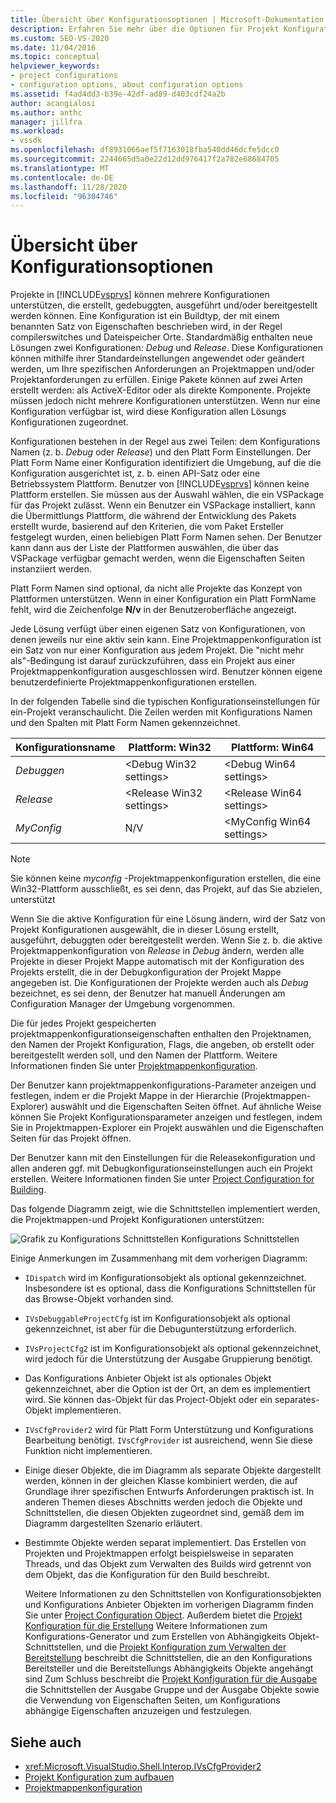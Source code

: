 ```yaml
---
title: Übersicht über Konfigurationsoptionen | Microsoft-Dokumentation
description: Erfahren Sie mehr über die Optionen für Projekt Konfigurationen in Visual Studio. Eine Konfiguration ist ein Buildtyp, der mit einem benannten Satz von Eigenschaften und Dateispeicher Orten beschrieben wird.
ms.custom: SEO-VS-2020
ms.date: 11/04/2016
ms.topic: conceptual
helpviewer_keywords:
- project configurations
- configuration options, about configuration options
ms.assetid: f4ad4dd3-b39e-42df-ad89-d403cdf24a2b
author: acangialosi
ms.author: anthc
manager: jillfra
ms.workload:
- vssdk
ms.openlocfilehash: df8931066aef5f7163018fba540dd46dcfe5dcc0
ms.sourcegitcommit: 2244665d5a0e22d12dd976417f2a782e68684705
ms.translationtype: MT
ms.contentlocale: de-DE
ms.lasthandoff: 11/28/2020
ms.locfileid: "96304746"
---
```

# <a name="configuration-options-overview"></a>Übersicht über Konfigurationsoptionen
Projekte in [!INCLUDE[vsprvs](../../code-quality/includes/vsprvs_md.md)] können mehrere Konfigurationen unterstützen, die erstellt, gedebuggten, ausgeführt und/oder bereitgestellt werden können. Eine Konfiguration ist ein Buildtyp, der mit einem benannten Satz von Eigenschaften beschrieben wird, in der Regel compilerswitches und Dateispeicher Orte. Standardmäßig enthalten neue Lösungen zwei Konfigurationen: *Debug* und *Release*. Diese Konfigurationen können mithilfe ihrer Standardeinstellungen angewendet oder geändert werden, um Ihre spezifischen Anforderungen an Projektmappen und/oder Projektanforderungen zu erfüllen. Einige Pakete können auf zwei Arten erstellt werden: als ActiveX-Editor oder als direkte Komponente. Projekte müssen jedoch nicht mehrere Konfigurationen unterstützen. Wenn nur eine Konfiguration verfügbar ist, wird diese Konfiguration allen Lösungs Konfigurationen zugeordnet.

 Konfigurationen bestehen in der Regel aus zwei Teilen: dem Konfigurations Namen (z. b. *Debug* oder *Release*) und den Platt Form Einstellungen. Der Platt Form Name einer Konfiguration identifiziert die Umgebung, auf die die Konfiguration ausgerichtet ist, z. b. einen API-Satz oder eine Betriebssystem Plattform. Benutzer von [!INCLUDE[vsprvs](../../code-quality/includes/vsprvs_md.md)] können keine Plattform erstellen. Sie müssen aus der Auswahl wählen, die ein VSPackage für das Projekt zulässt. Wenn ein Benutzer ein VSPackage installiert, kann die Übermittlungs Plattform, die während der Entwicklung des Pakets erstellt wurde, basierend auf den Kriterien, die vom Paket Ersteller festgelegt wurden, einen beliebigen Platt Form Namen sehen. Der Benutzer kann dann aus der Liste der Plattformen auswählen, die über das VSPackage verfügbar gemacht werden, wenn die Eigenschaften Seiten instanziiert werden.

 Platt Form Namen sind optional, da nicht alle Projekte das Konzept von Plattformen unterstützen. Wenn in einer Konfiguration ein Platt FormName fehlt, wird die Zeichenfolge **N/v** in der Benutzeroberfläche angezeigt.

 Jede Lösung verfügt über einen eigenen Satz von Konfigurationen, von denen jeweils nur eine aktiv sein kann. Eine Projektmappenkonfiguration ist ein Satz von nur einer Konfiguration aus jedem Projekt. Die "nicht mehr als"-Bedingung ist darauf zurückzuführen, dass ein Projekt aus einer Projektmappenkonfiguration ausgeschlossen wird. Benutzer können eigene benutzerdefinierte Projektmappenkonfigurationen erstellen.

 In der folgenden Tabelle sind die typischen Konfigurationseinstellungen für ein-Projekt veranschaulicht. Die Zeilen werden mit Konfigurations Namen und den Spalten mit Platt Form Namen gekennzeichnet.

|Konfigurationsname|Plattform: Win32|Plattform: Win64|
|------------------------|----------------------|----------------------|
|*Debuggen*|\<Debug Win32 settings>|\<Debug Win64 settings>|
|*Release*|\<Release Win32 settings>|\<Release Win64 settings>|
|*MyConfig*|N/V|\<MyConfig Win64 settings>|

> [!NOTE]
> Sie können keine *myconfig* -Projektmappenkonfiguration erstellen, die eine Win32-Plattform ausschließt, es sei denn, das Projekt, auf das Sie abzielen, unterstützt

 Wenn Sie die aktive Konfiguration für eine Lösung ändern, wird der Satz von Projekt Konfigurationen ausgewählt, die in dieser Lösung erstellt, ausgeführt, debuggten oder bereitgestellt werden. Wenn Sie z. b. die aktive Projektmappenkonfiguration von *Release* in *Debug* ändern, werden alle Projekte in dieser Projekt Mappe automatisch mit der Konfiguration des Projekts erstellt, die in der Debugkonfiguration der Projekt Mappe angegeben ist. Die Konfigurationen der Projekte werden auch als *Debug* bezeichnet, es sei denn, der Benutzer hat manuell Änderungen am Configuration Manager der Umgebung vorgenommen.

 Die für jedes Projekt gespeicherten projektmappenkonfigurationseigenschaften enthalten den Projektnamen, den Namen der Projekt Konfiguration, Flags, die angeben, ob erstellt oder bereitgestellt werden soll, und den Namen der Plattform. Weitere Informationen finden Sie unter [Projektmappenkonfiguration](../../extensibility/internals/solution-configuration.md).

 Der Benutzer kann projektmappenkonfigurations-Parameter anzeigen und festlegen, indem er die Projekt Mappe in der Hierarchie (Projektmappen-Explorer) auswählt und die Eigenschaften Seiten öffnet. Auf ähnliche Weise können Sie Projekt Konfigurationsparameter anzeigen und festlegen, indem Sie in Projektmappen-Explorer ein Projekt auswählen und die Eigenschaften Seiten für das Projekt öffnen.

 Der Benutzer kann mit den Einstellungen für die Releasekonfiguration und allen anderen ggf. mit Debugkonfigurationseinstellungen auch ein Projekt erstellen. Weitere Informationen finden Sie unter [Project Configuration for Building](../../extensibility/internals/project-configuration-for-building.md).

 Das folgende Diagramm zeigt, wie die Schnittstellen implementiert werden, die Projektmappen-und Projekt Konfigurationen unterstützen:

 ![Grafik zu Konfigurations Schnittstellen](../../extensibility/internals/media/vsconfiginterfaces.gif "vsconfiginterfaces") Konfigurations Schnittstellen

 Einige Anmerkungen im Zusammenhang mit dem vorherigen Diagramm:

- `IDispatch` wird im Konfigurationsobjekt als optional gekennzeichnet. Insbesondere ist es optional, dass die Konfigurations Schnittstellen für das Browse-Objekt vorhanden sind.

- `IVsDebuggableProjectCfg` ist im Konfigurationsobjekt als optional gekennzeichnet, ist aber für die Debugunterstützung erforderlich.

- `IVsProjectCfg2` ist im Konfigurationsobjekt als optional gekennzeichnet, wird jedoch für die Unterstützung der Ausgabe Gruppierung benötigt.

- Das Konfigurations Anbieter Objekt ist als optionales Objekt gekennzeichnet, aber die Option ist der Ort, an dem es implementiert wird. Sie können das-Objekt für das Project-Objekt oder ein separates-Objekt implementieren.

- `IVsCfgProvider2` wird für Platt Form Unterstützung und Konfigurations Bearbeitung benötigt. `IVsCfgProvider` ist ausreichend, wenn Sie diese Funktion nicht implementieren.

- Einige dieser Objekte, die im Diagramm als separate Objekte dargestellt werden, können in der gleichen Klasse kombiniert werden, die auf Grundlage ihrer spezifischen Entwurfs Anforderungen praktisch ist. In anderen Themen dieses Abschnitts werden jedoch die Objekte und Schnittstellen, die diesen Objekten zugeordnet sind, gemäß dem im Diagramm dargestellten Szenario erläutert.

- Bestimmte Objekte werden separat implementiert. Das Erstellen von Projekten und Projektmappen erfolgt beispielsweise in separaten Threads, und das Objekt zum Verwalten des Builds wird getrennt von dem Objekt, das die Konfiguration für den Build beschreibt.

  Weitere Informationen zu den Schnittstellen von Konfigurationsobjekten und Konfigurations Anbieter Objekten im vorherigen Diagramm finden Sie unter [Project Configuration Object](../../extensibility/internals/project-configuration-object.md). Außerdem bietet die [Projekt Konfiguration für die Erstellung](../../extensibility/internals/project-configuration-for-building.md) Weitere Informationen zum Konfigurations-Generator und zum Erstellen von Abhängigkeits Objekt-Schnittstellen, und die [Projekt Konfiguration zum Verwalten der Bereitstellung](../../extensibility/internals/project-configuration-for-managing-deployment.md) beschreibt die Schnittstellen, die an den Konfigurations Bereitsteller und die Bereitstellungs Abhängigkeits Objekte angehängt sind Zum Schluss beschreibt die [Projekt Konfiguration für die Ausgabe](../../extensibility/internals/project-configuration-for-output.md) die Schnittstellen der Ausgabe Gruppe und der Ausgabe Objekte sowie die Verwendung von Eigenschaften Seiten, um Konfigurations abhängige Eigenschaften anzuzeigen und festzulegen.

## <a name="see-also"></a>Siehe auch
- <xref:Microsoft.VisualStudio.Shell.Interop.IVsCfgProvider2>
- [Projekt Konfiguration zum aufbauen](../../extensibility/internals/project-configuration-for-building.md)
- [Projektmappenkonfiguration](../../extensibility/internals/solution-configuration.md)
